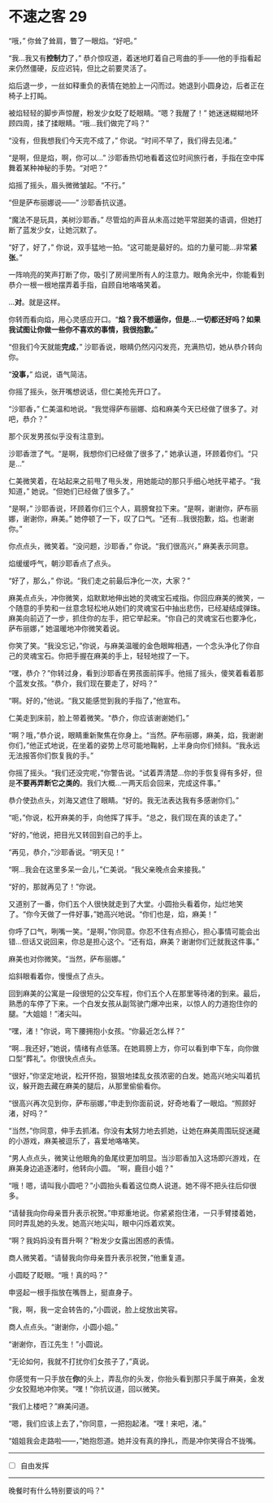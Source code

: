# 不速之客 29

“哦，” 你耸了耸肩，瞥了一眼焰。“好吧。”

“我...我又有**控制力**了，” 恭介惊叹道，着迷地盯着自己弯曲的手——他的手指看起来仍然僵硬，反应迟钝，但比之前要灵活了。

焰后退一步，一丝如释重负的表情在她脸上一闪而过。她退到小圆身边，后者正在椅子上打盹。

被焰轻轻的脚步声惊醒，粉发少女眨了眨眼睛。“嗯？我醒了！” 她迷迷糊糊地环顾四周，揉了揉眼睛。“哦...我们做完了吗？”

“没有，但我想我们今天完不成了，” 你说。“时间不早了，我们得去见渚。”

“是啊，但是焰，啊，你可以...” 沙耶香热切地看着这位时间旅行者，手指在空中挥舞着某种神秘的手势。“对吧？”

焰摇了摇头，眉头微微皱起。“不行。”

“但是萨布丽娜说——” 沙耶香抗议道。

“魔法不是玩具，美树沙耶香。” 尽管焰的声音从未高过她平常甜美的语调，但她打断了蓝发少女，让她沉默了。

“好了，好了，” 你说，双手猛地一拍。“这可能是最好的。焰的力量可能...非常**紧张**。”

一阵响亮的笑声打断了你，吸引了房间里所有人的注意力。眼角余光中，你能看到恭介一根一根地摆弄着手指，自顾自地咯咯笑着。

...**对**。就是这样。

你转而看向焰，用心灵感应开口。“**焰？我不想逼你，但是...一切都还好吗？如果我试图让你做一些你不喜欢的事情，我很抱歉。**”

“但我们今天就能**完成**，” 沙耶香说，眼睛仍然闪闪发亮，充满热切，她从恭介转向你。

“**没事，**” 焰说，语气简洁。

你摇了摇头，张开嘴想说话，但仁美抢先开口了。

“沙耶香，” 仁美温和地说。“我觉得萨布丽娜、焰和麻美今天已经做了很多了。对吧，恭介？”

那个灰发男孩似乎没有注意到。

沙耶香泄了气。“是啊，我想你们已经做了很多了，” 她承认道，环顾着你们。“只是...”

仁美微笑着，在站起来之前甩了甩头发，用她能动的那只手细心地抚平裙子。“我知道，” 她说。“但她们已经做了很多了。”

“是啊，” 沙耶香说，环顾着你们三个人，肩膀耷拉下来。“是啊，谢谢你，萨布丽娜，谢谢你，麻美。” 她停顿了一下，叹了口气。“还有...我很抱歉，焰。也谢谢你。”

你点点头，微笑着。“没问题，沙耶香，” 你说。“我们很高兴，” 麻美表示同意。

焰缓缓呼气，朝沙耶香点了点头。

“好了，那么，” 你说。“我们走之前最后净化一次，大家？”

麻美点点头，冲你微笑，焰默默地伸出她的灵魂宝石戒指。你回应麻美的微笑，一个随意的手势和一丝意念轻松地从她们的灵魂宝石中抽出悲伤，已经凝结成弹珠。麻美向前迈了一步，抓住你的左手，把它举起来。“你自己的灵魂宝石也要净化，萨布丽娜，” 她温暖地冲你微笑着说。

你笑了笑。“我没忘记，”你说，与麻美温暖的金色眼眸相遇，一个念头净化了你自己的灵魂宝石。你把手握在麻美的手上，轻轻地捏了一下。

“嘿，恭介？”你转过身，看到沙耶香在男孩面前挥手。他摇了摇头，傻笑着看着那个蓝发女孩。“恭介，我们现在要走了，好吗？”

“啊。好的，”他说。“我又能感觉到我的手指了，”他宣布。

仁美走到床前，脸上带着微笑。“恭介，你应该谢谢她们。”

“啊？哦，”恭介说，眼睛重新聚焦在你身上。“当然。萨布丽娜，麻美，焰，我谢谢你们，”他正式地说，在坐着的姿势上尽可能地鞠躬，上半身向你们倾斜。“我永远无法报答你们恢复我的手。”

你摇了摇头。“我们还没完呢，”你警告说。“试着弄清楚...你的手恢复得有多好，但是**不要再弄断它之类的**。我们大概...一两天后会回来，完成这件事。”

恭介使劲点头，刘海又遮住了眼睛。“好的。我无法表达我有多感谢你们。”

“呃，”你说，松开麻美的手，向他挥了挥手。“总之，我们现在真的该走了。”

“好的，”他说，把目光又转回到自己的手上。

“再见，恭介，”沙耶香说。“明天见！”

“啊...我会在这里多呆一会儿，”仁美说。“我父亲晚点会来接我。”

“好的，那就再见了！”你说。

又道别了一番，你们五个人很快就走到了大堂。小圆抬头看着你，灿烂地笑了。“你今天做了一件好事，”她高兴地说。“你们也是，焰，麻美！”

你呼了口气，咧嘴一笑。“是啊，”你同意。你忍不住有点担心，担心事情可能会出错...但话又说回来，你总是担心这个。“还有焰，麻美？谢谢你们迁就我这件事。”

麻美也对你微笑。“当然，萨布丽娜。”

焰斜眼看着你，慢慢点了点头。

回到麻美的公寓是一段很短的公交车程，你们五个人在那里等待渚的到来。最后，熟悉的车停了下来。一个白发女孩从副驾驶门爆冲出来，以惊人的力道抱住你的腿。“大姐姐！”渚尖叫。

“嘿，渚！”你说，弯下腰拥抱小女孩。“你最近怎么样？”

“啊...我还好，”她说，情绪有点低落。在她肩膀上方，你可以看到申下车，向你做口型“葬礼”。你很快点点头。

“很好，”你坚定地说，松开怀抱，狠狠地揉乱女孩浓密的白发。她高兴地尖叫着抗议，躲开跑去藏在麻美的腿后，从那里偷偷看你。

“很高兴再次见到你，萨布丽娜，”申走到你面前说，好奇地看了一眼焰。“照顾好渚，好吗？”

“当然，”你同意，伸手去抓渚。你没有**太**努力地去抓她，让她在麻美周围玩捉迷藏的小游戏，麻美被逗乐了，喜爱地咯咯笑。

“男人点点头，微笑让他眼角的鱼尾纹更加明显。当沙耶香加入这场即兴游戏，在麻美身边追逐渚时，他转向小圆。 ”啊，鹿目小姐？"

“哦！嗯，请叫我小圆吧？”小圆抬头看着这位商人说道。她不得不把头往后仰很多。

“请替我向你母亲晋升表示祝贺。”申郑重地说。你紧紧抱住渚，一只手臂搂着她，同时弄乱她的头发。她高兴地尖叫，眼中闪烁着欢笑。

“啊？我妈妈没有晋升啊？”粉发少女露出困惑的表情。

商人微笑着。“请替我向你母亲晋升表示祝贺，”他重复道。

小圆眨了眨眼。“哦！真的吗？”

申竖起一根手指放在嘴唇上，挺直身子。

“我，啊，我一定会转告的，”小圆说，脸上绽放出笑容。

商人点点头。“谢谢你，小圆小姐。”

“谢谢你，百江先生！”小圆说。

“无论如何，我就不打扰你们女孩子了，”真说。

你感觉有一只手放在**你**的头上，弄乱你的头发，你抬头看到那只手属于麻美，金发少女狡黠地冲你笑。“嘿！”你抗议道，回以微笑。

“我们上楼吧？”麻美问道。

“嗯，我们应该上去了，”你同意，一把抱起渚。“嘿！来吧，渚。”

“姐姐我会走路啦——，”她抱怨道。她并没有真的挣扎，而是冲你笑得合不拢嘴。

---

- [ ] 自由发挥

---

晚餐时有什么特别要谈的吗？"
